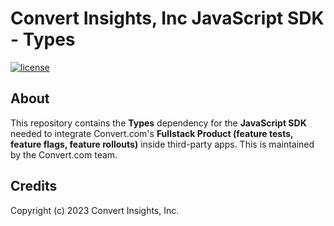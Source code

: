 # Convert Insights, Inc JavaScript SDK - Types

[![license](https://img.shields.io/badge/license-Apache--2.0-green)](https://choosealicense.com/licenses/apache-2.0/)

## About

This repository contains the **Types** dependency for the **JavaScript SDK** needed to integrate Convert.com's **Fullstack Product (feature tests, feature flags, feature rollouts)** inside third-party apps. This is maintained by the Convert.com team.

## Credits

Copyright (c) 2023 Convert Insights, Inc.
